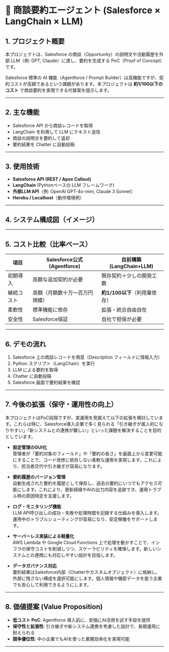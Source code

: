 # 📄 商談要約エージェント (Salesforce × LangChain × LLM)

## 1. プロジェクト概要
本プロジェクトは、Salesforce の商談（Opportunity）の説明文や活動履歴を外部 LLM（例: GPT, Claude）に渡し、要約を生成する PoC（Proof of Concept）です。  

Salesforce 標準の AI 機能（Agentforce / Prompt Builder）は高機能ですが、契約コストが高額であるという課題があります。本プロジェクトは **約1/100以下のコスト** で商談要約を実現できる代替案を提示します。  

---

## 2. 主な機能
- Salesforce API から商談レコードを取得  
- LangChain を利用して LLM にテキスト送信  
- 商談の説明文を要約して返却  
- 要約結果を Chatter に自動投稿  

---

## 3. 使用技術
- **Salesforce API (REST / Apex Callout)**  
- **LangChain** (Pythonベースの LLM フレームワーク)  
- **外部LLM API**（例: OpenAI GPT-4o-mini, Claude 3 Sonnet）  
- **Heroku / Localhost**（動作環境例）  

---

## 4. システム構成図（イメージ）


---

## 5. コスト比較（比率ベース）

| 項目 | Salesforce公式 (Agentforce) | 自前構築 (LangChain+LLM) |
|------|-----------------------------|---------------------------|
| 初期導入 | 高額な追加契約が必要 | 既存契約＋少しの開発工数 |
| 継続コスト | 高額（月額数十万〜百万円規模） | **約1/100以下**（利用量依存） |
| 柔軟性 | 標準機能に依存 | 拡張・統合自由自在 |
| 安全性 | Salesforce保証 | 自社で担保が必要 |

---

## 6. デモの流れ
1. Salesforce 上の商談レコードを用意（Description フィールドに情報入力）  
2. Python スクリプト（LangChain）を実行  
3. LLM による要約を取得  
4. Chatter に自動投稿  
5. Salesforce 画面で要約結果を確認  

---

## 7. 今後の拡張（保守・運用性の向上）
本プロジェクトはPoC段階ですが、実運用を見据えて以下の拡張を検討しています。これらは特に、Salesforce導入企業で多く見られる「引き継ぎが属人的になりやすい」「新システムとの連携が難しい」といった課題を解決することを目的としています。  

- **設定管理のGUI化**  
  管理者が「要約対象のフィールド」や「要約の長さ」を画面上から変更可能にすることで、コード改修に依存しない柔軟な運用を実現します。これにより、担当者交代や引き継ぎが容易になります。  

- **要約履歴のバージョン管理**  
  自動生成された要約を履歴として保存し、過去の要約にいつでもアクセス可能にします。これにより、更新経緯やAIの出力内容を追跡でき、運用トラブル時の原因特定を支援します。  

- **ログ・モニタリング機能**  
  LLM API呼び出しの成功・失敗や処理時間を記録する仕組みを導入します。運用中のトラブルシューティングが容易になり、安定稼働をサポートします。  

- **サーバーレス実装による軽量化**  
  AWS Lambda や Google Cloud Functions 上で処理を動かすことで、インフラの保守コストを削減しつつ、スケーラビリティを確保します。新しいシステムとの連携にも対応しやすい設計を目指します。  

- **データガバナンス対応**  
  要約結果はSalesforce内部（Chatterやカスタムオブジェクト）に格納し、外部に残さない構成を選択可能にします。個人情報や機密データを扱う企業でも安心して利用できるようにします。  

---

## 8. 価値提案 (Value Proposition)
- **低コスト PoC**: Agentforce 導入前に、安価にAI活用を試す手段を提供  
- **保守性と拡張性**: 引き継ぎや新システム連携を考慮した設計で、長期運用に耐えられる  
- **競争優位性**: 中小企業でもAIを使った業務効率化を実現可能  

---